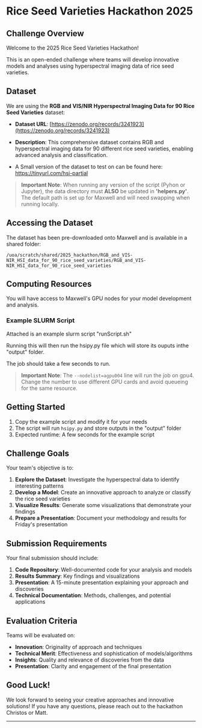 # Rice Seed Varieties Hackathon 2025 

## Challenge Overview

Welcome to the 2025 Rice Seed Varieties Hackathon! 

This is an open-ended challenge where teams will develop innovative models and analyses using hyperspectral imaging data of rice seed varieties.

## Dataset

We are using the **RGB and VIS/NIR Hyperspectral Imaging Data for 90 Rice Seed Varieties** dataset:
- **Dataset URL**: [https://zenodo.org/records/3241923](https://zenodo.org/records/3241923)
- **Description**: This comprehensive dataset contains RGB and hyperspectral imaging data for 90 different rice seed varieties, enabling advanced analysis and classification.

- A Small version of the dataset to test on can be found here:
https://tinyurl.com/hsi-partial

> **Important Note**: When running any version of the script (Pyhon or Jupyter), the data directory must **ALSO** be updated in **'helpers.py'**. The default path is set up for Maxwell and will need swapping when running locally.

## Accessing the Dataset

The dataset has been pre-downloaded onto Maxwell and is available in a shared folder:

```
/uoa/scratch/shared/2025_hackathon/RGB_and_VIS-NIR_HSI_data_for_90_rice_seed_varieties/RGB_and_VIS-NIR_HSI_data_for_90_rice_seed_varieties
```

## Computing Resources

You will have access to Maxwell's GPU nodes for your model development and analysis.

### Example SLURM Script
Attached is an example slurm script "runScript.sh"

Running this will then run the hsipy.py file which will store its ouputs inthe "output" folder.

The job should take a few seconds to run.

> **Important Note**: The `--nodelist=agpu004` line will run the job on gpu4. Change the number to use different GPU cards and avoid queueing for the same resource.

## Getting Started

1. Copy the example script and modify it for your needs
2. The script will run `hsipy.py` and store outputs in the "output" folder
3. Expected runtime: A few seconds for the example script

## Challenge Goals

Your team's objective is to:

1. **Explore the Dataset**: Investigate the hyperspectral data to identify interesting patterns
2. **Develop a Model**: Create an innovative approach to analyze or classify the rice seed varieties
3. **Visualize Results**: Generate some visualizations that demonstrate your findings
4. **Prepare a Presentation**: Document your methodology and results for Friday's presentation

## Submission Requirements

Your final submission should include:

1. **Code Repository**: Well-documented code for your analysis and models
2. **Results Summary**: Key findings and visualizations
3. **Presentation**: A 15-minute presentation explaining your approach and discoveries
4. **Technical Documentation**: Methods, challenges, and potential applications

## Evaluation Criteria

Teams will be evaluated on:

- **Innovation**: Originality of approach and techniques
- **Technical Merit**: Effectiveness and sophistication of models/algorithms
- **Insights**: Quality and relevance of discoveries from the data
- **Presentation**: Clarity and engagement of the final presentation

## Good Luck!

We look forward to seeing your creative approaches and innovative solutions! If you have any questions, please reach out to the hackathon Christos or Matt.

---
